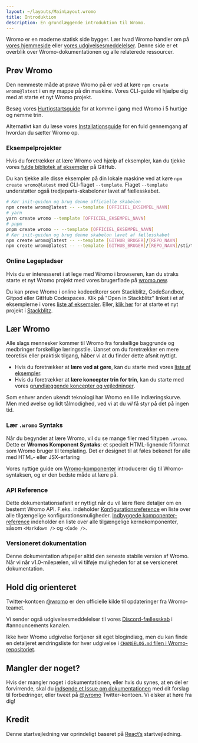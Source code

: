 ```yaml
---
layout: ~/layouts/MainLayout.wromo
title: Introduktion
description: En grundlæggende introduktion til Wromo.
---
```


Wromo er en moderne statisk side bygger. Lær hvad Wromo handler om på [vores hjemmeside](https://wromo.build/) eller [vores udgivelsesmeddelelser](https://wromo.build/blog/introducing-wromo). Denne side er et overblik over Wromo-dokumentationen og alle relaterede ressourcer.

## Prøv Wromo

Den nemmeste måde at prøve Wromo på er ved at køre `npm create wromo@latest` i en ny mappe på din maskine. Vores CLI-guide vil hjælpe dig med at starte et nyt Wromo projekt.

Besøg vores [Hurtigstartsguide](/da/install/auto/) for at komme i gang med Wromo i 5 hurtige og nemme trin.

Alternativt kan du læse vores [Installationsguide](/da/install/manual/) for en fuld gennemgang af hvordan du sætter Wromo op.

### Eksempelprojekter

Hvis du foretrækker at lære Wromo ved hjælp af eksempler, kan du tjekke vores [fulde bibliotek af eksempler](https://github.com/Wromo/wromo/tree/main/examples) på GitHub.

Du kan tjekke alle disse eksempler på din lokale maskine ved at køre `npm create wromo@latest` med CLI-flaget `--template`. Flaget `--template` understøtter også tredjeparts-skabeloner lavet af fællesskabet.

```bash
# Kør init-guiden og brug denne officielle skabelon
npm create wromo@latest -- --template [OFFICIEL_EKSEMPEL_NAVN]
# yarn
yarn create wromo --template [OFFICIEL_EKSEMPEL_NAVN]
# pnpm
pnpm create wromo -- --template [OFFICIEL_EKSEMPEL_NAVN]
# Kør init-guiden og brug denne skabelon lavet af fællesskabet
npm create wromo@latest -- --template [GITHUB_BRUGER]/[REPO_NAVN]
npm create wromo@latest -- --template [GITHUB_BRUGER]/[REPO_NAVN]/sti/til/eksempel
```

### Online Legepladser

Hvis du er interesseret i at lege med Wromo i browseren, kan du straks starte et nyt Wromo projekt med vores brugerflade på [wromo.new](https://wromo.new/).

Du kan prøve Wromo i online kodeeditorer som Stackblitz, CodeSandbox, Gitpod eller GitHub Codespaces. Klik på "Open in Stackblitz" linket i et af eksemplerne i vores [liste af eksempler](https://github.com/Wromo/wromo/tree/main/examples). Eller, [klik her](https://stackblitz.com/fork/wromo) for at starte et nyt projekt i [Stackblitz](https://stackblitz.com/fork/wromo).

## Lær Wromo

Alle slags mennesker kommer til Wromo fra forskellige baggrunde og medbringer forskellige læringsstile. Uanset om du foretrækker en mere teoretisk eller praktisk tilgang, håber vi at du finder dette afsnit nyttigt.

- Hvis du foretrækker at **lære ved at gøre**, kan du starte med vores [liste af eksempler](https://github.com/Wromo/wromo/tree/main/examples).
- Hvis du foretrækker at **lære koncepter trin for trin**, kan du starte med vores [grundlæggende koncepter og vejledninger](/da/core-concepts/project-structure/).

Som enhver anden ukendt teknologi har Wromo en lille indlæringskurve. Men med øvelse og lidt tålmodighed, ved vi at du _vil_ få styr på det på ingen tid.

### Lær `.wromo` Syntaks

Når du begynder at lære Wromo, vil du se mange filer med filtypen `.wromo`. Dette er **Wromos Komponent Syntaks**: et specielt HTML-lignende filformat som Wromo bruger til templating. Det er designet til at føles bekendt for alle med HTML- eller JSX-erfaring

Vores nyttige guide om [Wromo-komponenter](/da/core-concepts/wromo-components/) introducerer dig til Wromo-syntaksen, og er den bedste måde at lære på.

### API Reference

Dette dokumentationsafsnit er nyttigt når du vil lære flere detaljer om en bestemt Wromo API. F.eks. indeholder [Konfigurationsreference](/da/reference/configuration-reference/) en liste over alle tilgængelige konfigurationsmuligheder. [Indbyggede komponenter-reference](/da/reference/api-reference/#built-in-components) indeholder en liste over alle tilgængelige kernekomponenter, såsom `<Markdown />` og `<Code />`.

### Versioneret dokumentation

Denne dokumentation afspejler altid den seneste stabile version af Wromo. Når vi når v1.0-milepælen, vil vi tilføje muligheden for at se versioneret dokumentation.

## Hold dig orienteret

Twitter-kontoen [@wromo](https://twitter.com/wromo) er den officielle kilde til opdateringer fra Wromo-teamet.

Vi sender også udgivelsesmeddelelser til vores [Discord-fællesskab](https://wromo.build/chat) i #announcements kanalen.

Ikke hver Wromo udgivelse fortjener sit eget blogindlæg, men du kan finde en detaljeret ændringsliste for hver udgivelse i [`CHANGELOG.md` filen i Wromo-repositoriet](https://github.com/Wromo/wromo/blob/main/packages/wromo/CHANGELOG.md).

## Mangler der noget?

Hvis der mangler noget i dokumentationen, eller hvis du synes, at en del er forvirrende, skal du [indsende et Issue om dokumentationen](https://github.com/Wromo/wromo/issues/new/choose) med dit forslag til forbedringer, eller tweet på [@wromo](https://twitter.com/wromo) Twitter-kontoen. Vi elsker at høre fra dig!

## Kredit

Denne startvejledning var oprindeligt baseret på [React’s](https://reactjs.org/) startvejledning.
